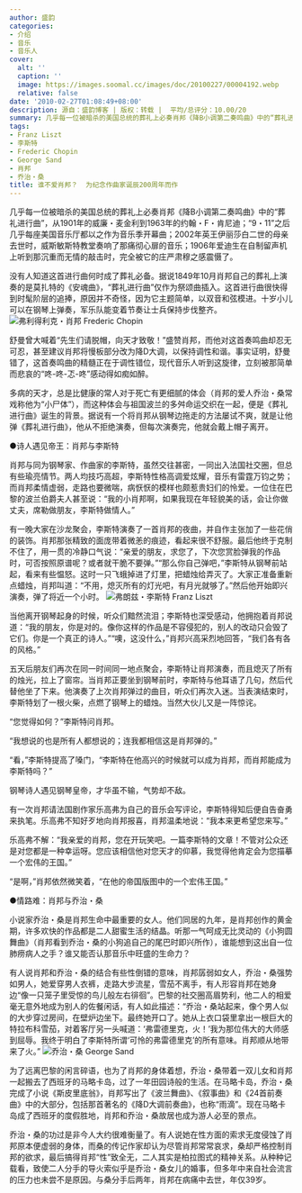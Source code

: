 ```yaml
---
author: 盛韵
categories:
- 介绍
- 音乐
- 音乐人
cover:
  alt: ''
  caption: ''
  image: https://images.soomal.cc/images/doc/20100227/00004192.webp
  relative: false
date: '2010-02-27T01:08:49+08:00'
description: 源自：盛韵博客 | 版权：转载 |  平均/总评分：10.00/20
summary: 几乎每一位被暗杀的美国总统的葬礼上必奏肖邦《降B小调第二奏鸣曲》中的“葬礼进行曲”，从1901年的威廉・麦金利到1963年的约翰・F・肯尼迪；“9・11”之后几乎每座美国音乐厅都以之作为音乐季开幕曲；2002年英王伊丽莎白二世的母亲去世时，威斯敏斯特教堂奏响了那痛彻心扉的音乐；1906年爱迪生在自制留声机上听到那沉重而无情的敲击时，完全被它的庄严肃穆之感震慑了……
tags:
- Franz Liszt
- 李斯特
- Frederic Chopin
- George Sand
- 肖邦
- 乔治・桑
title: 谁不爱肖邦？  为纪念作曲家诞辰200周年而作
---
```


几乎每一位被暗杀的美国总统的葬礼上必奏肖邦《降B小调第二奏鸣曲》中的“葬礼进行曲”，从1901年的威廉・麦金利到1963年的约翰・F・肯尼迪；“9・11”之后几乎每座美国音乐厅都以之作为音乐季开幕曲；2002年英王伊丽莎白二世的母亲去世时，威斯敏斯特教堂奏响了那痛彻心扉的音乐；1906年爱迪生在自制留声机上听到那沉重而无情的敲击时，完全被它的庄严肃穆之感震慑了。

没有人知道这首进行曲何时成了葬礼必备。据说1849年10月肖邦自己的葬礼上演奏的是莫扎特的《安魂曲》，“葬礼进行曲”仅作为祭颂曲插入。这首进行曲很快得到时髦阶层的追捧，原因并不奇怪，因为它主题简单，以双音和弦模进。十岁小儿可以在钢琴上弹奏，军乐队能变着节奏让士兵保持步伐整齐。
![弗利得利克・肖邦 Frederic Chopin](https://images.soomal.cc/images/doc/20100227/00004192.webp)





舒曼曾大喊着“先生们请脱帽，向天才致敬！”盛赞肖邦，而他对这首奏鸣曲却忍无可忍，甚至建议肖邦将慢板部分改为降D大调，以保持调性和谐。事实证明，舒曼错了，这首奏鸣曲的精髓正在于调性错位，现代音乐人听到这旋律，立刻被那简单而悲哀的“咚-咚-忑-咚”感动得如痴如醉。

多病的天才，总是比健康的常人对于死亡有更细腻的体会（肖邦的爱人乔治・桑常戏称他为“小尸体”），而这种体会与祖国波兰的多舛命运交织在一起，便是《葬礼进行曲》诞生的背景。据说有一个将肖邦从钢琴边拖走的方法屡试不爽，就是让他弹《葬礼进行曲》，他从不拒绝演奏，但每次演奏完，他就会戴上帽子离开。

●诗人遇见帝王：肖邦与李斯特

肖邦与同为钢琴家、作曲家的李斯特，虽然交往甚密，一同出入法国社交圈，但总有些瑜亮情节。两人均技巧高超，李斯特性格高调爱炫耀，音乐有雷霆万钧之势；而肖邦柔情虚弱，走路也要微喘，病恹恹的模样也颇惹贵妇们的怜爱。一位住在巴黎的波兰伯爵夫人甚至说：“我的小肖邦啊，如果我现在年轻貌美的话，会让你做丈夫，席勒做朋友，李斯特做情人。”

有一晚大家在沙龙聚会，李斯特演奏了一首肖邦的夜曲，并自作主张加了一些花俏的装饰。肖邦那张精致的面庞带着微恙的痕迹，看起来很不舒服。最后他终于克制不住了，用一贯的冷静口气说：“亲爱的朋友，求您了，下次您赏脸弹我的作品时，可否按照原谱呢？或者就干脆不要弹。”“那么你自己弹吧，”李斯特从钢琴前站起，看来有些愠怒。这时一只飞蛾掉进了灯里，把蜡烛给弄灭了。大家正准备重新点蜡烛，肖邦叫道：“不用，熄灭所有的灯光吧，有月光就够了。”然后他开始即兴演奏，弹了将近一个小时。
![弗朗兹・李斯特 Franz Liszt](https://images.soomal.cc/images/doc/20100227/00004193.webp)





当他离开钢琴起身的时候，听众们黯然流泪；李斯特也深受感动，他拥抱着肖邦说道：“我的朋友，你是对的。像你这样的作品是不容侵犯的，别人的改动只会毁了它们。你是一个真正的诗人。”“噢，这没什么，”肖邦兴高采烈地回答，“我们各有各的风格。”

五天后朋友们再次在同一时间同一地点聚会，李斯特让肖邦演奏，而且熄灭了所有的烛光，拉上了窗帘。当肖邦正要坐到钢琴前时，李斯特与他耳语了几句，然后代替他坐了下来。他演奏了上次肖邦弹过的曲目，听众们再次入迷。当表演结束时，李斯特划了一根火柴，点燃了钢琴上的蜡烛。当然大伙儿又是一阵惊诧。

“您觉得如何？”李斯特问肖邦。

“我想说的也是所有人都想说的；连我都相信这是肖邦弹的。”

“看，”李斯特提高了嗓门，“李斯特在他高兴的时候就可以成为肖邦，而肖邦能成为李斯特吗？”

钢琴诗人遇见钢琴皇帝，才华虽不输，气势却不敌。

有一次肖邦请法国剧作家乐高弗为自己的音乐会写评论，李斯特得知后便自告奋勇来执笔。乐高弗不知好歹地向肖邦报喜，肖邦温柔地说：“我本来更希望您来写。”

乐高弗不解：“我亲爱的肖邦，您在开玩笑吧。一篇李斯特的文章！不管对公众还是对您都是一种幸运呀。您应该相信他对您天才的仰慕，我觉得他肯定会为您描摹一个宏伟的王国。”

“是啊，”肖邦依然微笑着，“在他的帝国版图中的一个宏伟王国。”

●情路难：肖邦与乔治・桑

小说家乔治・桑是肖邦生命中最重要的女人。他们同居的九年，是肖邦创作的黄金期，许多欢快的作品都是二人甜蜜生活的结晶。听那一气呵成无比灵动的《小狗圆舞曲》（肖邦看到乔治・桑的小狗追自己的尾巴时即兴所作），谁能想到这出自一位肺痨病人之手？谁又能否认那音乐中旺盛的生命力？

有人说肖邦和乔治・桑的结合有些性倒错的意味，肖邦孱弱如女人，乔治・桑强势如男人，她爱穿男人衣裤，走路大步流星，雪茄不离手，有人形容肖邦在她身边“像一只笼子里受惊的鸟儿般左右徘徊”。巴黎的社交圈高眉势利，他二人的相爱毫无意外地成为别人的佐餐闲话，有人如此描述：“乔治・桑站起来，像个男人似的大步穿过房间，在壁炉边坐下。最终她开口了。她从上衣口袋里拿出一根巨大的特拉布科雪茄，对着客厅另一头喊道：‘弗雷德里克，火！’我为那位伟大的大师感到屈辱。我终于明白了李斯特所谓‘可怜的弗雷德里克’的所有意味。肖邦顺从地带来了火。”
![乔治・桑 George Sand](https://images.soomal.cc/images/doc/20100227/00004194.webp)





为了远离巴黎的闲言碎语，也为了肖邦的身体着想，乔治・桑带着一双儿女和肖邦一起搬去了西班牙的马略卡岛，过了一年田园诗般的生活。在马略卡岛，乔治・桑完成了小说《斯皮里底翁》，肖邦写出了《波兰舞曲》、《叙事曲》和《24首前奏曲》中的大部分，包括那首著名的《降D大调前奏曲》，也称“雨滴”。现在马略卡岛成了西班牙的度假胜地，肖邦和乔治・桑故居也成为游人必至的景点。

乔治・桑的功过是非今人大约很难衡量了。有人说她在性方面的索求无度侵蚀了肖邦原本便虚弱的身体，而桑的传记作家却认为尽管肖邦常常哀求，桑却严格控制肖邦的欲求，最后搞得肖邦“性”致全无，二人其实是柏拉图式的精神关系。从种种记载看，致使二人分手的导火索似乎是乔治・桑女儿的婚事，但多年中来自社会流言的压力也未尝不是原因。与桑分手后两年，肖邦在病痛中去世，年仅39岁。